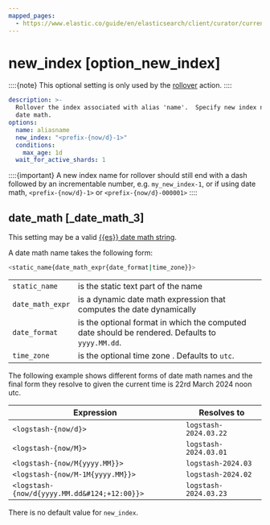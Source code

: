 ```yaml
---
mapped_pages:
  - https://www.elastic.co/guide/en/elasticsearch/client/curator/current/option_new_index.html
---
```


# new_index [option_new_index]

::::{note}
This optional setting is only used by the [rollover](/reference/rollover.md) action.
::::


```yaml
description: >-
  Rollover the index associated with alias 'name'.  Specify new index name using
  date math.
options:
  name: aliasname
  new_index: "<prefix-{now/d}-1>"
  conditions:
    max_age: 1d
  wait_for_active_shards: 1
```

::::{important}
A new index name for rollover should still end with a dash followed by an incrementable number, e.g. `my_new_index-1`, or if using date math, `<prefix-{now/d}-1>` or `<prefix-{now/d}-000001>`
::::


## date_math [_date_math_3]

This setting may be a valid [{{es}} date math string](elasticsearch://reference/elasticsearch/rest-apis/api-conventions.md#api-date-math-index-names).

A date math name takes the following form:

```sh
<static_name{date_math_expr{date_format|time_zone}}>
```

|     |     |
| --- | --- |
| `static_name` | is the static text part of the name |
| `date_math_expr` | is a dynamic date math expression that computes the date dynamically |
| `date_format` | is the optional format in which the computed date should be rendered. Defaults to `yyyy.MM.dd`. |
| `time_zone` | is the optional time zone . Defaults to `utc`. |

The following example shows different forms of date math names and the final form they resolve to given the current time is 22rd March 2024 noon utc.

| Expression | Resolves to |
| --- | --- |
| `<logstash-{now/d}>` | `logstash-2024.03.22` |
| `<logstash-{now/M}>` | `logstash-2024.03.01` |
| `<logstash-{now/M{yyyy.MM}}>` | `logstash-2024.03` |
| `<logstash-{now/M-1M{yyyy.MM}}>` | `logstash-2024.02` |
| `<logstash-{now/d{yyyy.MM.dd&#124;+12:00}}>` | `logstash-2024.03.23` |

There is no default value for `new_index`.


